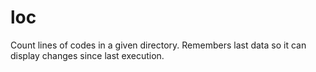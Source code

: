 # loc
Count lines of codes in a given directory.
Remembers last data so it can display changes since last execution.
